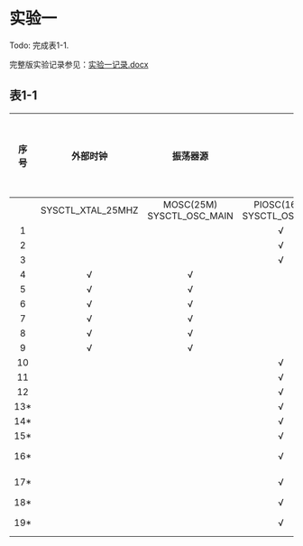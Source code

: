 # 实验一

Todo: 完成表1-1.

完整版实验记录参见：[实验一记录.docx](实验一记录.docx)

## 表1-1

|     序号    |     外部时钟    |     振荡器源    |  |     系统时钟源    |  |     PLL VCO频率    |  |     希望设定的系统时钟频率（MHz）    |     DEBUG 观测到的时钟频率数值(MHz)    |     USR_SW1-PJ0 为释放状态下，示波器观测的PF0 信号频率(Hz)    |
|:-:|:-:|:-:|:-:|:-:|:-:|:-:|:-:|:-:|:-:|:-:|
|  |     SYSCTL_XTAL_25MHZ    |     MOSC(25M)     SYSCTL_OSC_MAIN    |     PIOSC(16M)     SYSCTL_OSC_INT    |     SYSCTL_USE_PLL    |     SYSCTL_USE_OSC    |     SYSCTL_CFG_VCO_320    |     SYSCTL_CFG_VCO_480    |  |  |  |
|     1    |          |          |     √    |          |     √    |          |          |     16    |     16    |          |
|     2    |          |          |     √    |          |     √    |          |          |     12    |     16    |          |
|     3    |          |          |     √    |          |     √    |          |          |     8    |     8    |          |
|     4    |     √    |     √    |          |          |     √    |          |          |     25    |     25    |          |
|     5    |     √    |     √    |          |          |     √    |          |          |     12    |     12.5    |          |
|     6    |     √    |     √    |          |          |     √    |          |          |     1    |     1    |          |
|     7    |     √    |     √    |          |     √    |          |          |     √    |     25    |     24    |          |
|     8    |     √    |     √    |          |     √    |          |          |     √    |     20    |     20    |          |
|     9    |     √    |     √    |          |     √    |          |          |     √    |     8    |     8    |          |
|     10    |          |          |     √    |     √    |          |          |     √    |     20    |     20    |          |
|     11    |          |          |     √    |     √    |          |          |     √    |     8    |     8    |          |
|     12    |          |          |     √    |     √    |          |          |     √    |     1    |     15    |          |
|     13*    |          |          |     √    |          |     √    |          |          |     4    |     4    |          |
|     14*    |          |          |     √    |          |     √    |          |          |     3    |     3.2    |          |
|     15*    |          |          |     √    |          |     √    |          |          |     2    |     2    |          |
|     16*    |          |          |     √    |          |     √    |          |          |     1.1    |     1.142 857    |          |
|     17*    |          |          |     √    |          |     √    |          |          |     1.000 001    |     1.066 666    |          |
|     18*    |          |          |     √    |     √    |          |          |     √    |     2    |     10    |          |
|     19*    |          |          |     √    |     √    |          |          |     √    |     4    |     8.571 428    |          |
